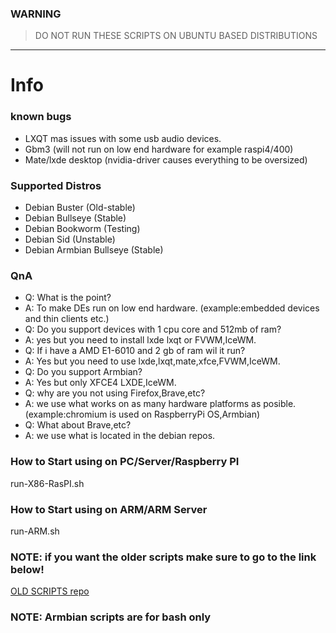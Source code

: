 ### WARNING
> DO NOT RUN THESE SCRIPTS ON UBUNTU BASED DISTRIBUTIONS

---

# Info

### known bugs

* LXQT mas issues with some usb audio devices.
* Gbm3 (will not run on low end hardware for example raspi4/400)
* Mate/lxde desktop (nvidia-driver causes everything to be oversized)

### Supported Distros

* Debian Buster (Old-stable)
* Debian Bullseye (Stable)
* Debian Bookworm (Testing)
* Debian Sid (Unstable)
* Debian Armbian Bullseye (Stable)

### QnA

* Q: What is the point?
* A: To make DEs run on low end hardware. (example:embedded devices and thin clients etc.)
* Q: Do you support devices with 1 cpu core and 512mb of ram?
* A: yes but you need to install lxde lxqt or FVWM,IceWM.
* Q: If i have a AMD E1-6010 and 2 gb of ram wil it run?
* A: Yes but you need to use lxde,lxqt,mate,xfce,FVWM,IceWM.
* Q: Do you support Armbian?
* A: Yes but only XFCE4 LXDE,IceWM.
* Q: why are you not using Firefox,Brave,etc?
* A: we use what works on as many hardware platforms as posible. (example:chromium is used on RaspberryPi OS,Armbian)
* Q: What about Brave,etc?
* A: we use what is located in the debian repos.

### How to Start using on PC/Server/Raspberry PI

run-X86-RasPI.sh

### How to Start using on ARM/ARM Server

run-ARM.sh

### NOTE: if you want the older scripts make sure to go to the link below!

[OLD SCRIPTS repo](https://github.com/LOSOperatingsystem/install-scripts-LOS-OLD-)


### NOTE: Armbian scripts are for bash only
